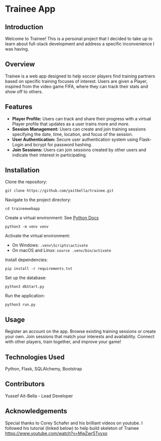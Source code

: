 # Trainee App

## Introduction
Welcome to Trainee! This is a personal project that I decided to take up to learn about full-stack development and address a specific inconvenience I was having.

## Overview
Trainee is a web app designed to help soccer players find training partners based on specific training focuses of interest. Users are given a Player, inspired from the video game FIFA, where they can track their stats and show off to others. 

## Features
- **Player Profile:** Users can track and share their progress with a virtual Player profile that updates as a user trains more and more.
- **Session Management:** Users can create and join training sessions specifying the date, time, location, and focus of the session.
- **User Authentication:** Secure user authentication system using Flask-Login and bcrypt for password hashing.
- **Join Sessions:** Users can join sessions created by other users and indicate their interest in participating.

## Installation
Clone the repository: 
```
git clone https://github.com/yaitbella/trainee.git
```
Navigate to the project directory: 
```
cd traineewebapp
```
Create a virtual environment: See [Python Docs](https://docs.python.org/3/library/venv.html)
```
python3 -m venv venv
```
Activate the virtual environment:
- On Windows: 
`.venv\Scripts\activate`
- On macOS and Linux: 
`source .venv/bin/activate`
    
Install dependencies: 
```
pip install -r requirements.txt
```
Set up the database: 
```
python3 dbStart.py
```
Run the application: 
```
python3 run.py
```


## Usage
Register an account on the app.
Browse existing training sessions or create your own.
Join sessions that match your interests and availability.
Connect with other players, train together, and improve your game!

## Technologies Used
Python, Flask, SQLAlchemy, Bootstrap

## Contributors
Yussef Ait-Bella - Lead Developer

## Acknowledgements
Special thanks to Corey Schafer and his brilliant videos on youtube. I followed his tutorial (linked below) to help build skeleton of Trainee
https://www.youtube.com/watch?v=MwZwr5Tvyxo

